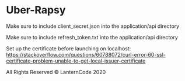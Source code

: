 # Uber-Rapsy

Make sure to include client_secret.json into the application/api directory

Make sure to include refresh_token.txt into the application/api directory

Set up the certificate before launching on localhost: https://stackoverflow.com/questions/60788072/curl-error-60-ssl-certificate-problem-unable-to-get-local-issuer-certificate

All Rights Reserved &copy; LanternCode 2020